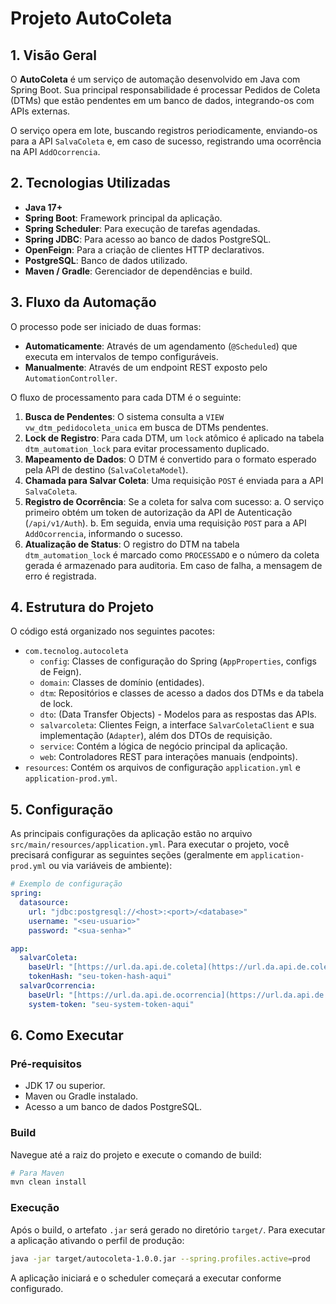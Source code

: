 # Projeto AutoColeta

## 1. Visão Geral

O **AutoColeta** é um serviço de automação desenvolvido em Java com Spring Boot. Sua principal responsabilidade é processar Pedidos de Coleta (DTMs) que estão pendentes em um banco de dados, integrando-os com APIs externas.

O serviço opera em lote, buscando registros periodicamente, enviando-os para a API `SalvaColeta` e, em caso de sucesso, registrando uma ocorrência na API `AddOcorrencia`.

## 2. Tecnologias Utilizadas

- **Java 17+**
- **Spring Boot**: Framework principal da aplicação.
- **Spring Scheduler**: Para execução de tarefas agendadas.
- **Spring JDBC**: Para acesso ao banco de dados PostgreSQL.
- **OpenFeign**: Para a criação de clientes HTTP declarativos.
- **PostgreSQL**: Banco de dados utilizado.
- **Maven / Gradle**: Gerenciador de dependências e build.

## 3. Fluxo da Automação

O processo pode ser iniciado de duas formas:
- **Automaticamente**: Através de um agendamento (`@Scheduled`) que executa em intervalos de tempo configuráveis.
- **Manualmente**: Através de um endpoint REST exposto pelo `AutomationController`.

O fluxo de processamento para cada DTM é o seguinte:
1.  **Busca de Pendentes**: O sistema consulta a `VIEW` `vw_dtm_pedidocoleta_unica` em busca de DTMs pendentes.
2.  **Lock de Registro**: Para cada DTM, um `lock` atômico é aplicado na tabela `dtm_automation_lock` para evitar processamento duplicado.
3.  **Mapeamento de Dados**: O DTM é convertido para o formato esperado pela API de destino (`SalvaColetaModel`).
4.  **Chamada para Salvar Coleta**: Uma requisição `POST` é enviada para a API `SalvaColeta`.
5.  **Registro de Ocorrência**: Se a coleta for salva com sucesso:
    a. O serviço primeiro obtém um token de autorização da API de Autenticação (`/api/v1/Auth`).
    b. Em seguida, envia uma requisição `POST` para a API `AddOcorrencia`, informando o sucesso.
6.  **Atualização de Status**: O registro do DTM na tabela `dtm_automation_lock` é marcado como `PROCESSADO` e o número da coleta gerada é armazenado para auditoria. Em caso de falha, a mensagem de erro é registrada.

## 4. Estrutura do Projeto

O código está organizado nos seguintes pacotes:

- `com.tecnolog.autocoleta`
  - `config`: Classes de configuração do Spring (`AppProperties`, configs de Feign).
  - `domain`: Classes de domínio (entidades).
  - `dtm`: Repositórios e classes de acesso a dados dos DTMs e da tabela de lock.
  - `dto`: (Data Transfer Objects) - Modelos para as respostas das APIs.
  - `salvarcoleta`: Clientes Feign, a interface `SalvarColetaClient` e sua implementação (`Adapter`), além dos DTOs de requisição.
  - `service`: Contém a lógica de negócio principal da aplicação.
  - `web`: Controladores REST para interações manuais (endpoints).
- `resources`: Contém os arquivos de configuração `application.yml` e `application-prod.yml`.

## 5. Configuração

As principais configurações da aplicação estão no arquivo `src/main/resources/application.yml`. Para executar o projeto, você precisará configurar as seguintes seções (geralmente em `application-prod.yml` ou via variáveis de ambiente):

```yaml
# Exemplo de configuração
spring:
  datasource:
    url: "jdbc:postgresql://<host>:<port>/<database>"
    username: "<seu-usuario>"
    password: "<sua-senha>"

app:
  salvarColeta:
    baseUrl: "[https://url.da.api.de.coleta](https://url.da.api.de.coleta)"
    tokenHash: "seu-token-hash-aqui"
  salvarOcorrencia:
    baseUrl: "[https://url.da.api.de.ocorrencia](https://url.da.api.de.ocorrencia)"
    system-token: "seu-system-token-aqui"
```

## 6. Como Executar

### Pré-requisitos
- JDK 17 ou superior.
- Maven ou Gradle instalado.
- Acesso a um banco de dados PostgreSQL.

### Build
Navegue até a raiz do projeto e execute o comando de build:
```bash
# Para Maven
mvn clean install
```

### Execução
Após o build, o artefato `.jar` será gerado no diretório `target/`. Para executar a aplicação ativando o perfil de produção:
```bash
java -jar target/autocoleta-1.0.0.jar --spring.profiles.active=prod
```
A aplicação iniciará e o scheduler começará a executar conforme configurado.